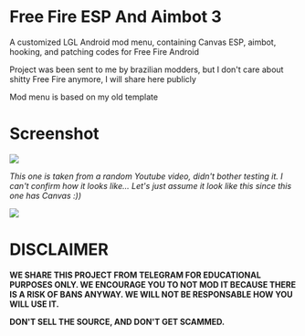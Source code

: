 # Free Fire ESP And Aimbot 3
A customized LGL Android mod menu, containing Canvas ESP, aimbot, hooking, and patching codes for Free Fire Android

Project was been sent to me by brazilian modders, but I don't care about shitty Free Fire anymore, I will share here publicly

Mod menu is based on my old template

# Screenshot
![](https://i.imgur.com/JJFEQor.png)

*This one is taken from a random Youtube video, didn't bother testing it. I can't confirm how it looks like... Let's just assume it look like this since this one has Canvas :))*

![](https://i.imgur.com/SEQXUr1.png)

# DISCLAIMER
**WE SHARE THIS PROJECT FROM TELEGRAM FOR EDUCATIONAL PURPOSES ONLY. WE ENCOURAGE YOU TO NOT MOD IT BECAUSE THERE IS A RISK OF BANS ANYWAY. WE WILL NOT BE RESPONSABLE HOW YOU WILL USE IT.**

**DON'T SELL THE SOURCE, AND DON'T GET SCAMMED.**
